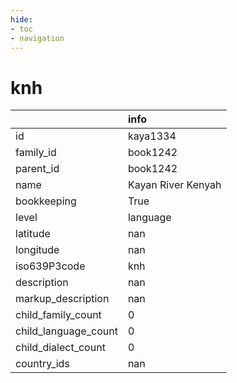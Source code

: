 ```yaml
---
hide:
- toc
- navigation
---
```

# knh
|                      | info               |
|:---------------------|:-------------------|
| id                   | kaya1334           |
| family_id            | book1242           |
| parent_id            | book1242           |
| name                 | Kayan River Kenyah |
| bookkeeping          | True               |
| level                | language           |
| latitude             | nan                |
| longitude            | nan                |
| iso639P3code         | knh                |
| description          | nan                |
| markup_description   | nan                |
| child_family_count   | 0                  |
| child_language_count | 0                  |
| child_dialect_count  | 0                  |
| country_ids          | nan                |